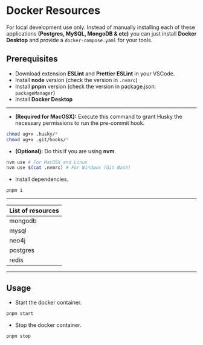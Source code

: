 # Docker Resources

For local development use only. Instead of manually installing each of these applications **(Postgres, MySQL, MongoDB & etc)** you can just install **Docker Desktop** and provide a `docker-compose.yaml` for your tools.

## Prerequisites

- Download extension **ESLint** and **Prettier ESLint** in your VSCode.
- Install **node** version (check the version in `.nvmrc`)
- Install **pnpm** version (check the version in package.json: `packageManager`)
- Install **Docker Desktop**

---

- **(Required for MacOSX):** Execute this command to grant Husky the necessary permissions to run the pre-commit hook.

```bash
chmod ug+x .husky/*
chmod ug+x .git/hooks/*
```

- **(Optional):** Do this if you are using **nvm**.

```bash
nvm use # For MacOSX and Linux
nvm use $(cat .nvmrc) # For Windows (Git Bash)
```

- Install dependencies.

```bash
pnpm i
```

---

| List of resources |
| :---------------- |
| mongodb           |
| mysql             |
| neo4j             |
| postgres          |
| redis             |

---

## Usage

- Start the docker container.

```bash
pnpm start
```

- Stop the docker container.

```bash
pnpm stop
```
